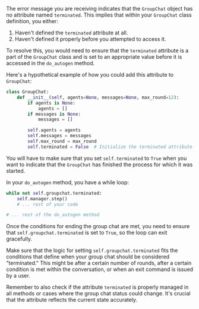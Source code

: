 The error message you are receiving indicates that the `GroupChat` object has no attribute named `terminated`. This implies that within your `GroupChat` class definition, you either:

1. Haven't defined the `terminated` attribute at all.
2. Haven't defined it properly before you attempted to access it.

To resolve this, you would need to ensure that the `terminated` attribute is a part of the `GroupChat` class and is set to an appropriate value before it is accessed in the `do_autogen` method.

Here's a hypothetical example of how you could add this attribute to `GroupChat`:

```python
class GroupChat:
    def __init__(self, agents=None, messages=None, max_round=12):
        if agents is None:
            agents = []
        if messages is None:
            messages = []

        self.agents = agents
        self.messages = messages
        self.max_round = max_round
        self.terminated = False  # Initialize the terminated attribute
```

You will have to make sure that you set `self.terminated` to `True` when you want to indicate that the `GroupChat` has finished the process for which it was started.

In your `do_autogen` method, you have a while loop:

```python
while not self.groupchat.terminated:
    self.manager.step()
    # ... rest of your code

# ... rest of the do_autogen method
```

Once the conditions for ending the group chat are met, you need to ensure that `self.groupchat.terminated` is set to `True`, so the loop can exit gracefully.

Make sure that the logic for setting `self.groupchat.terminated` fits the conditions that define when your group chat should be considered "terminated." This might be after a certain number of rounds, after a certain condition is met within the conversation, or when an exit command is issued by a user.

Remember to also check if the attribute `terminated` is properly managed in all methods or cases where the group chat status could change. It's crucial that the attribute reflects the current state accurately.